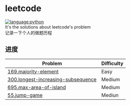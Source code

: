 # leetcode
[![language:python](https://img.shields.io/badge/language-python-green)](./README.md)  
It's the solutions about leetcode's problem  
记录一下个人的做题历程
## 进度  
| Problem                                               | Difficulty |
| ----------------------------------------------------- | ---------- |
| [169.majority-element](./src/169.majority-element.md) | Easy       |
|[300.longest-increasing-subsequence](./src/300.longest-increasing-subsequence.md)|Medium|  
|[695.max-area-of-island](./src/695.max-area-of-island.md)|Medium|
|[55.jump-game](./src/55.jump-game.md)|Mediun|